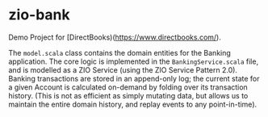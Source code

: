# zio-bank

Demo Project for [DirectBooks)(https://www.directbooks.com/).

The `model.scala` class contains the domain entities for the Banking application. The core logic is implemented in the `BankingService.scala` file,
and is modelled as a ZIO Service (using the ZIO Service Pattern 2.0). Banking transactions are stored in an append-only log; the current state for a
given Account is calculated on-demand by folding over its transaction history. (This is not as efficient as simply mutating data, but allows us to maintain the entire
domain history, and replay events to any point-in-time).
